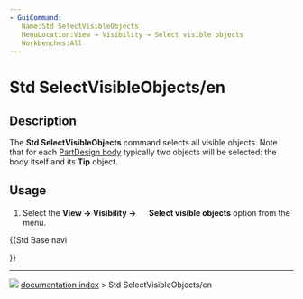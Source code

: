 ```yaml
---
- GuiCommand:
   Name:Std SelectVisibleObjects
   MenuLocation:View → Visibility → Select visible objects
   Workbenches:All
---
```


# Std SelectVisibleObjects/en

## Description

The **Std SelectVisibleObjects** command selects all visible objects. Note that for each [PartDesign body](PartDesign_Body.md) typically two objects will be selected: the body itself and its **Tip** object.

## Usage

1.  Select the **View → Visibility → <img src="images/Std_SelectVisibleObjects.svg" width=16px> Select visible objects** option from the menu.





{{Std Base navi

}}



---
![](images/Right_arrow.png) [documentation index](../README.md) > Std SelectVisibleObjects/en
